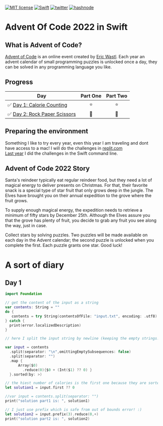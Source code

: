 
[![MIT license](https://img.shields.io/badge/License-MIT-blue.svg?style=plastic)](https://opensource.org/licenses/MIT)
[![Swift](https://img.shields.io/badge/Swift-5.7-red.svg?style=plastic&logo=Swift&logoColor=white)](https://www.swift.org/)
[![twitter](https://img.shields.io/badge/twitter-wrmultitudes-blue.svg?style=plastic&logo=twitter&logoColor=white)](https://twitter.com/wrmultitudes)
[![hashnode](https://img.shields.io/badge/hashnode-laurentbrusa-blue?style=plastic&logo=hashnode&logoColor=white)](https://laurentbrusa.hashnode.dev)

# Advent Of Code 2022 in Swift   
 
## What is Advent of Code?
[Advent of Code](http://adventofcode.com) is an online event created by [Eric Wastl](https://twitter.com/ericwastl). Each year an advent calendar of small programming puzzles is unlocked once a day, they can be solved in any programming language you like. 

## Progress
| Day  | Part One | Part Two |
|---|:---:|:---:|
| ✅ [Day 1: Calorie Counting](https://adventofcode.com/2022/day/1)|⭐️|⭐️|
| ✅ [Day 2: Rock Paper Scissors](https://adventofcode.com/2022/day/2)|🌵|🌵|
<!--
| ✅ [Day 3: Toboggan Trajectory](https://adventofcode.com/2020/day/3)|⭐️|⭐️|
| ✅ [Day 4: Passport Processing](https://adventofcode.com/2020/day/4)|⭐️|⭐️|
| ✅ [Day 5: Binary Boarding](https://adventofcode.com/2020/day/5)|⭐️|⭐️|
| ✅ [Day 6: Custom Customs](https://adventofcode.com/2020/day/6)|⭐️|⭐️|
| ✅ [Day 7: Handy Haversacks](https://adventofcode.com/2020/day/7)|⭐️|⭐️|
| ✅ [Day 8: Handheld Halting](https://adventofcode.com/2020/day/8)|⭐️|⭐️|
| ✅ [Day 9: Encoding Error](https://adventofcode.com/2020/day/9)|⭐️|⭐️|
| ✅ [Day 10: Adapter Array](https://adventofcode.com/2020/day/10)|⭐️|⭐️|
| ✅ [Day 11: Seating System](https://adventofcode.com/2020/day/11)|⭐️|⭐️|
| ✅ [Day 12: Rain Risk](https://adventofcode.com/2020/day/12)|⭐️|⭐️|
| ✅ [Day 13: Shuttle Search](https://adventofcode.com/2020/day/13)|⭐️|⭐️| 
| ✅ [Day 14: Docking Data](https://adventofcode.com/2020/day/14)|⭐️|⭐️| 
| ✅ [Day 15: Rambunctious Recitation](https://adventofcode.com/2020/day/15)|⭐️|⭐️| 
| ✅ [Day 16: Ticket Translation](https://adventofcode.com/2020/day/16)|⭐️|⭐️| 
| ✅ [Day 17: Conway Cubes](https://adventofcode.com/2020/day/17)|⭐️|⭐️| 
| ✅ [Day 18: Operation Order](https://adventofcode.com/2020/day/18)|⭐️|⭐️|
| ✅ [Day 19: Monster Messages](https://adventofcode.com/2020/day/19)|⭐️|⭐️|
| ✅ [Day 20: Jurassic Jigsaw](https://adventofcode.com/2020/day/20)|🌵||
| ✅ [Day 21: Allergen Assessment ](https://adventofcode.com/2020/day/21)|⭐️|⭐️|
| ✅ [Day 22: Crab Combat](https://adventofcode.com/2020/day/22)|⭐️|⭐️|
| ✅ [Day 23: Crab Cups ](https://adventofcode.com/2020/day/23)|⭐️||
| ✅ [Day 24: Lobby Layout](https://adventofcode.com/2020/day/24)|🌵||
| ✅ [Day 25: Combo Breaker](https://adventofcode.com/2020/day/25)|🌵||

-->
## Preparing the environment
Something I like to try every year, even this year I am traveling and dont have access to a mac! 
I will do the challenges in [replit.com](https://replit.com/@multiwheel)  
[Last year](https://github.com/multitudes/AdventOfCode2021/blob/main/README.md) I did the challenges in the Swift command line.  


## Advent of Code 2022 Story

Santa's reindeer typically eat regular reindeer food, but they need a lot of magical energy to deliver presents on Christmas. For that, their favorite snack is a special type of star fruit that only grows deep in the jungle. The Elves have brought you on their annual expedition to the grove where the fruit grows.

To supply enough magical energy, the expedition needs to retrieve a minimum of fifty stars by December 25th. Although the Elves assure you that the grove has plenty of fruit, you decide to grab any fruit you see along the way, just in case.

Collect stars by solving puzzles. Two puzzles will be made available on each day in the Advent calendar; the second puzzle is unlocked when you complete the first. Each puzzle grants one star. Good luck!

# A sort of diary

## Day 1 
```swift
import Foundation

// get the content of the input as a string
var contents: String = ""
do {
   contents = try String(contentsOfFile: "input.txt", encoding: .utf8)
} catch {
  print(error.localizedDescription)
} 

// here I split the input string by newline (keeping the empty strings!) then splitting on those empty strings (!) and getting a array of array slices which need to be converted to an array and then individually reduces to a sum. I sort to get the highest number of calories. 

var input = contents
  .split(separator: "\n",omittingEmptySubsequences: false)
  .split(separator: "")
  .map { 
      Array($0)
        .reduce(0){$0 + (Int($1) ?? 0) }
  }.sorted(by: >)

// the hiest number of calories is the first one because they are sorted
let solution1 = input.first ?? 0

//var input = contents.split(separator: "")
print("solution part1 is: ", solution1)

// I just use prefix which is safe from out of bounds error! :) 
let solution2 = input.prefix(3).reduce(0,+) 
print("solution part2 is: ", solution2)
```
